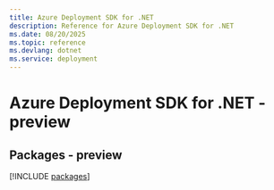 ```yaml
---
title: Azure Deployment SDK for .NET
description: Reference for Azure Deployment SDK for .NET
ms.date: 08/20/2025
ms.topic: reference
ms.devlang: dotnet
ms.service: deployment
---
```

# Azure Deployment SDK for .NET - preview
## Packages - preview
[!INCLUDE [packages](deployment-index.md)]